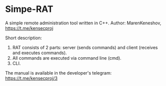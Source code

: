 # Simpe-RAT
A simple remote administration tool written in C++.
Author: MarenKeneshov, https://t.me/kensecproj

Short description:
1) RAT consists of 2 parts: server (sends commands) and client (receives and executes commands).
2) All commands are executed via command line (cmd).
3) CLI.

The manual is available in the developer's telegram: https://t.me/kensecproj/3
